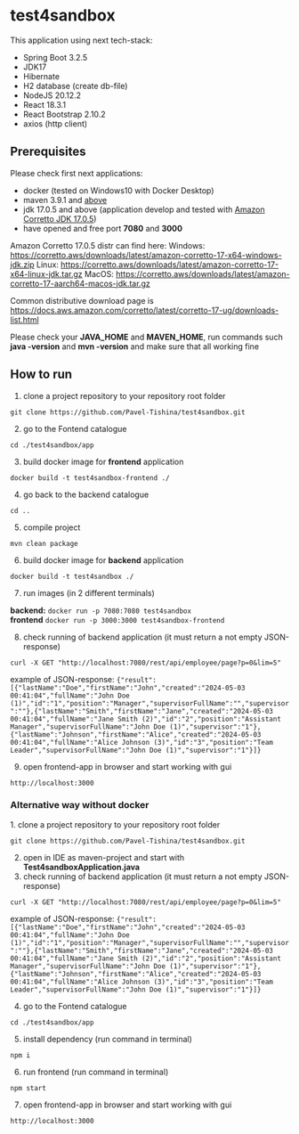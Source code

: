 <h1>test4sandbox</h1>
This application using next tech-stack:

- Spring Boot 3.2.5
- JDK17
- Hibernate
- H2 database (create db-file)
- NodeJS 20.12.2
- React 18.3.1
- React Bootstrap 2.10.2
- axios (http client)



<h2>Prerequisites</h2>

Please check first next applications:
- docker (tested on Windows10 with <a hred="https://www.docker.com/products/docker-desktop/">Docker Desktop</a>)
- maven 3.9.1 and <a href="https://maven.apache.org/download.cgi">above</a>
- jdk 17.0.5 and above (application develop and tested with <a href=" https://docs.aws.amazon.com/corretto/latest/corretto-17-ug/downloads-list.html">Amazon Corretto JDK 17.0.5</a>)
- have opened and free port **7080** and **3000** 

Amazon Corretto 17.0.5 distr can find here:
    Windows: https://corretto.aws/downloads/latest/amazon-corretto-17-x64-windows-jdk.zip
    Linux:   https://corretto.aws/downloads/latest/amazon-corretto-17-x64-linux-jdk.tar.gz
    MacOS:  https://corretto.aws/downloads/latest/amazon-corretto-17-aarch64-macos-jdk.tar.gz

Common distributive download page is
https://docs.aws.amazon.com/corretto/latest/corretto-17-ug/downloads-list.html

Please check your **JAVA_HOME** and **MAVEN_HOME**, run commands such
**java -version** and **mvn -version** and make sure that all working fine

<h2>How to run</h2>

1. clone a project repository to your repository root folder 
<p><code>git clone https://github.com/Pavel-Tishina/test4sandbox.git</code></p>

2. go to the Fontend catalogue
<p><code>cd ./test4sandbox/app</code></p>

3. build docker image for **frontend** application 
<p><code>docker build -t test4sandbox-frontend ./</code></p>

4. go back to the backend catalogue
<p><code>cd ..</code></p>

5. compile project
<p><code>mvn clean package</code></p>

6. build docker image for **backend** application
<p><code>docker build -t test4sandbox ./</code></p>

7. run images (in 2 different terminals)
<div><b>backend:</b>
<code>docker run -p 7080:7080 test4sandbox</code>
</div>

<div><b>frontend</b>
<code>docker run -p 3000:3000 test4sandbox-frontend</code>
</div>


8. check running of backend application (it must return a not empty JSON-response)
<p><code>curl -X GET "http://localhost:7080/rest/api/employee/page?p=0&lim=5"</code></p>
example of JSON-response:
<code>{"result":[{"lastName":"Doe","firstName":"John","created":"2024-05-03 00:41:04","fullName":"John Doe (1)","id":"1","position":"Manager","supervisorFullName":"","supervisor":""},{"lastName":"Smith","firstName":"Jane","created":"2024-05-03 00:41:04","fullName":"Jane Smith (2)","id":"2","position":"Assistant Manager","supervisorFullName":"John Doe (1)","supervisor":"1"},{"lastName":"Johnson","firstName":"Alice","created":"2024-05-03 00:41:04","fullName":"Alice Johnson (3)","id":"3","position":"Team Leader","supervisorFullName":"John Doe (1)","supervisor":"1"}]}</code>

9. open frontend-app in browser and start working with gui
<p><code>http://localhost:3000</code></p>

<h3>Alternative way without docker</h3>
1. clone a project repository to your repository root folder
<p><code>git clone https://github.com/Pavel-Tishina/test4sandbox.git</code></p>

2. open in IDE as maven-project and start with <b>Test4sandboxApplication.java</b>
3. check running of backend application (it must return a not empty JSON-response)
<p><code>curl -X GET "http://localhost:7080/rest/api/employee/page?p=0&lim=5"</code></p>
example of JSON-response:
<code>{"result":[{"lastName":"Doe","firstName":"John","created":"2024-05-03 00:41:04","fullName":"John Doe (1)","id":"1","position":"Manager","supervisorFullName":"","supervisor":""},{"lastName":"Smith","firstName":"Jane","created":"2024-05-03 00:41:04","fullName":"Jane Smith (2)","id":"2","position":"Assistant Manager","supervisorFullName":"John Doe (1)","supervisor":"1"},{"lastName":"Johnson","firstName":"Alice","created":"2024-05-03 00:41:04","fullName":"Alice Johnson (3)","id":"3","position":"Team Leader","supervisorFullName":"John Doe (1)","supervisor":"1"}]}</code>


4. go to the Fontend catalogue
<p><code>cd ./test4sandbox/app</code></p>

5. install dependency (run command in terminal)
<p><code>npm i</code></p>

6. run frontend (run command in terminal)
<p><code>npm start</code></p>

7. open frontend-app in browser and start working with gui
<p><code>http://localhost:3000</code></p>

